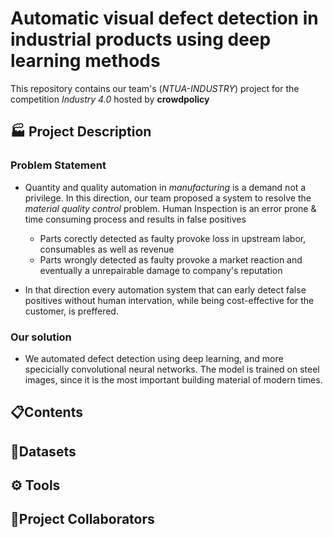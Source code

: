# Automatic visual defect detection in industrial products using deep learning methods
This repository contains our team's (*NTUA-INDUSTRY*) project for the competition *Industry 4.0* hosted by **crowdpolicy**

## 🏭 Project Description

### Problem Statement

* Quantity and quality automation in *manufacturing* is a demand not a privilege. In this direction, our team proposed a system to resolve the *material quality control* problem. Human Inspection is an error prone \& time consuming process and results in false positives
    * Parts corectly detected as faulty provoke loss in upstream labor, consumables as well as revenue
    * Parts wrongly detected as faulty provoke a market reaction and eventually a unrepairable damage to company's reputation 

* In that direction every automation system that can early detect false positives without human intervation, while being cost-effective for the customer, is preffered.

### Our solution
* We automated defect detection using deep learning, and more specicially convolutional neural networks. The model is trained on steel images, since it is the most important building material of modern times. 

## 📋Contents
## 📙Datasets

## ⚙️ Tools

## 👱Project Collaborators
